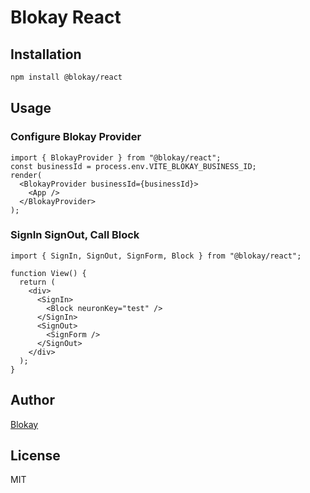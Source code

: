 # Blokay React

## Installation

```bash
npm install @blokay/react
```

## Usage

### Configure Blokay Provider

```tsx
import { BlokayProvider } from "@blokay/react";
const businessId = process.env.VITE_BLOKAY_BUSINESS_ID;
render(
  <BlokayProvider businessId={businessId}>
    <App />
  </BlokayProvider>
);
```

### SignIn SignOut, Call Block

```tsx
import { SignIn, SignOut, SignForm, Block } from "@blokay/react";

function View() {
  return (
    <div>
      <SignIn>
        <Block neuronKey="test" />
      </SignIn>
      <SignOut>
        <SignForm />
      </SignOut>
    </div>
  );
}
```

<!--
### Get Raw JSON

```ts
const callRaw = (neuronKey: string, data?: any) => {};
```

```tsx
import { callRaw, useSession } from "@blokay/react";

function MyView() {
  let session = useSession();

  const submit = () => {
    let data = {
      taskName: "This is a example title",
      taskType: "task",
    };
    callRaw("task.create", data).then((data) => {
      console.log(data);
    });
  };
}
``` -->

## Author

[Blokay](https://blokay.com)

## License

MIT
